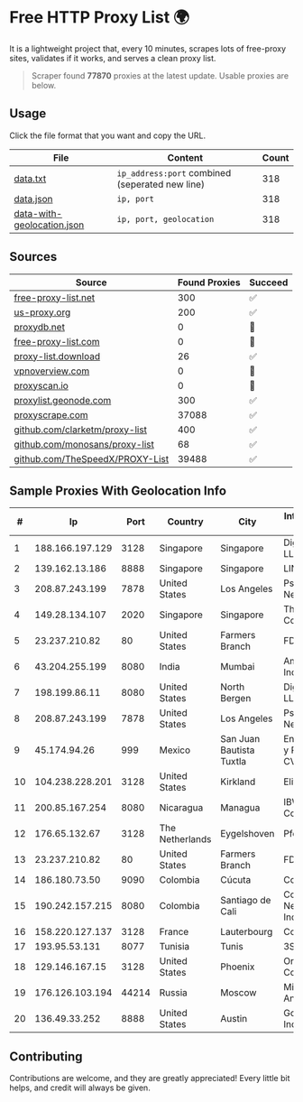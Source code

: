 
# Free HTTP Proxy List 🌍

It is a lightweight project that, every 10 minutes, scrapes lots of free-proxy sites, validates if it works, and serves a clean proxy list.


> Scraper found **77870** proxies at the latest update. Usable proxies are below.

## Usage

Click the file format that you want and copy the URL.


|File|Content|Count|
|----|-------|-----|
|[data.txt](https://raw.githubusercontent.com/themiralay/Proxy-List-World/master/data.txt)|`ip_address:port` combined (seperated new line)|318|
|[data.json](https://raw.githubusercontent.com/themiralay/Proxy-List-World/master/data.json)|`ip, port`|318|
|[data-with-geolocation.json](https://raw.githubusercontent.com/themiralay/Proxy-List-World/master/data-with-geolocation.json)|`ip, port, geolocation`|318|

## Sources

|Source|Found Proxies|Succeed|
|------|-------------|-------|
|[free-proxy-list.net](https://free-proxy-list.net)|300|✅|
|[us-proxy.org](https://www.us-proxy.org)|200|✅|
|[proxydb.net](http://proxydb.net)|0|🚫|
|[free-proxy-list.com](https://free-proxy-list.com/?page=&port=&type%5B%5D=http&type%5B%5D=https&up_time=0&search=Search)|0|🚫|
|[proxy-list.download](https://www.proxy-list.download/HTTP)|26|✅|
|[vpnoverview.com](https://vpnoverview.com/privacy/anonymous-browsing/free-proxy-servers)|0|🚫|
|[proxyscan.io](https://www.proxyscan.io)|0|🚫|
|[proxylist.geonode.com](https://proxylist.geonode.com/api/proxy-list?limit=300&page=1&sort_by=lastChecked&sort_type=desc&protocols=http,https)|300|✅|
|[proxyscrape.com](https://api.proxyscrape.com/v2/?request=displayproxies&protocol=http&timeout=10000&country=all&ssl=all&anonymity=all)|37088|✅|
|[github.com/clarketm/proxy-list](https://raw.githubusercontent.com/clarketm/proxy-list/master/proxy-list-raw.txt)|400|✅|
|[github.com/monosans/proxy-list](https://raw.githubusercontent.com/monosans/proxy-list/main/proxies/http.txt)|68|✅|
|[github.com/TheSpeedX/PROXY-List](https://raw.githubusercontent.com/TheSpeedX/PROXY-List/master/http.txt)|39488|✅|


## Sample Proxies With Geolocation Info

|#|Ip|Port|Country|City|Internet Service Provider|
|-|--|----|-------|----|-------------------------|
|1|188.166.197.129|3128|Singapore|Singapore|DigitalOcean, LLC|
|2|139.162.13.186|8888|Singapore|Singapore|LINODE|
|3|208.87.243.199|7878|United States|Los Angeles|Psychz Networks|
|4|149.28.134.107|2020|Singapore|Singapore|The Constant Company|
|5|23.237.210.82|80|United States|Farmers Branch|FDCservers.net|
|6|43.204.255.199|8080|India|Mumbai|Amazon.com, Inc.|
|7|198.199.86.11|8080|United States|North Bergen|DigitalOcean, LLC|
|8|208.87.243.199|7878|United States|Los Angeles|Psychz Networks|
|9|45.174.94.26|999|Mexico|San Juan Bautista Tuxtla|Enlace de Datos y Redes SA de CV|
|10|104.238.228.201|3128|United States|Kirkland|EliteWork LLC|
|11|200.85.167.254|8080|Nicaragua|Managua|IBW Communications|
|12|176.65.132.67|3128|The Netherlands|Eygelshoven|Pfcloud UG|
|13|23.237.210.82|80|United States|Farmers Branch|FDCservers.net|
|14|186.180.73.50|9090|Colombia|Cúcuta|Colombia Móvil|
|15|190.242.157.215|8080|Colombia|Santiago de Cali|Columbus Networks USA, Inc.|
|16|158.220.127.137|3128|France|Lauterbourg|Contabo GmbH|
|17|193.95.53.131|8077|Tunisia|Tunis|3S INF|
|18|129.146.167.15|3128|United States|Phoenix|Oracle Corporation|
|19|176.126.103.194|44214|Russia|Moscow|Miglovets Egor Andreevich|
|20|136.49.33.252|8888|United States|Austin|Google Fiber Inc.|



## Contributing

Contributions are welcome, and they are greatly appreciated! Every
little bit helps, and credit will always be given.

